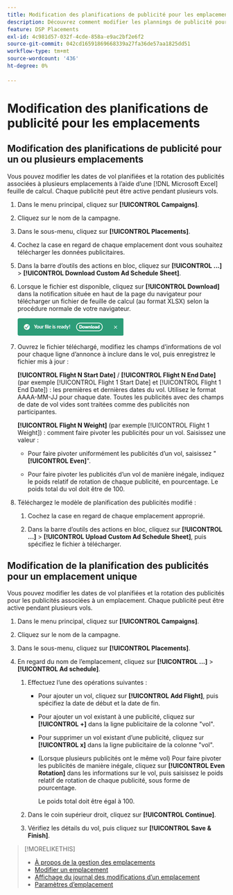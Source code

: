 ```yaml
---
title: Modification des planifications de publicité pour les emplacements
description: Découvrez comment modifier les plannings de publicité pour les publicités liées aux emplacements.
feature: DSP Placements
exl-id: 4c981d57-032f-4cde-858a-e9ac2bf2e6f2
source-git-commit: 042cd16591869668339a27fa36de57aa1825dd51
workflow-type: tm+mt
source-wordcount: '436'
ht-degree: 0%

---
```


# Modification des planifications de publicité pour les emplacements

## Modification des planifications de publicité pour un ou plusieurs emplacements

Vous pouvez modifier les dates de vol planifiées et la rotation des publicités associées à plusieurs emplacements à l’aide d’une [!DNL Microsoft Excel] feuille de calcul. Chaque publicité peut être active pendant plusieurs vols.

1. Dans le menu principal, cliquez sur **[!UICONTROL Campaigns]**.

1. Cliquez sur le nom de la campagne.

1. Dans le sous-menu, cliquez sur **[!UICONTROL Placements]**.

1. Cochez la case en regard de chaque emplacement dont vous souhaitez télécharger les données publicitaires.

1. Dans la barre d’outils des actions en bloc, cliquez sur **[!UICONTROL ...]** > **[!UICONTROL Download Custom Ad Schedule Sheet]**.

1. Lorsque le fichier est disponible, cliquez sur **[!UICONTROL Download]** dans la notification située en haut de la page du navigateur pour télécharger un fichier de feuille de calcul (au format XLSX) selon la procédure normale de votre navigateur.

   ![Notification de téléchargement prêt](/help/dsp/assets/download-ready.png "Notification de téléchargement prêt")

1. Ouvrez le fichier téléchargé, modifiez les champs d’informations de vol pour chaque ligne d’annonce à inclure dans le vol, puis enregistrez le fichier mis à jour :

   **[!UICONTROL Flight N Start Date]** / **[!UICONTROL Flight N End Date]** (par exemple [!UICONTROL Flight 1 Start Date] et [!UICONTROL Flight 1 End Date]) : les premières et dernières dates du vol. Utilisez le format AAAA-MM-JJ pour chaque date. Toutes les publicités avec des champs de date de vol vides sont traitées comme des publicités non participantes.

   **[!UICONTROL Flight N Weight]** (par exemple [!UICONTROL Flight 1 Weight]) : comment faire pivoter les publicités pour un vol. Saisissez une valeur :

   * Pour faire pivoter uniformément les publicités d’un vol, saisissez &quot;**[!UICONTROL Even]**&quot;.

   * Pour faire pivoter les publicités d’un vol de manière inégale, indiquez le poids relatif de rotation de chaque publicité, en pourcentage. Le poids total du vol doit être de 100.

1. Téléchargez le modèle de planification des publicités modifié :

   1. Cochez la case en regard de chaque emplacement approprié.

   1. Dans la barre d’outils des actions en bloc, cliquez sur **[!UICONTROL ...]** > **[!UICONTROL Upload Custom Ad Schedule Sheet]**, puis spécifiez le fichier à télécharger.

## Modification de la planification des publicités pour un emplacement unique

<!-- Some placements don't have this option. Clarify which placement types aren't eligible -- just simple ad serving placements (PG ones seem okay)? And anything else? -->

Vous pouvez modifier les dates de vol planifiées et la rotation des publicités pour les publicités associées à un emplacement. Chaque publicité peut être active pendant plusieurs vols.

1. Dans le menu principal, cliquez sur **[!UICONTROL Campaigns]**.

1. Cliquez sur le nom de la campagne.

1. Dans le sous-menu, cliquez sur **[!UICONTROL Placements]**.

1. En regard du nom de l’emplacement, cliquez sur  **[!UICONTROL ...]** > **[!UICONTROL Ad schedule]**.

   1. Effectuez l’une des opérations suivantes :

      * Pour ajouter un vol, cliquez sur **[!UICONTROL Add Flight]**, puis spécifiez la date de début et la date de fin.

      * Pour ajouter un vol existant à une publicité, cliquez sur **[!UICONTROL +]** dans la ligne publicitaire de la colonne &quot;vol&quot;.

      * Pour supprimer un vol existant d’une publicité, cliquez sur **[!UICONTROL x]** dans la ligne publicitaire de la colonne &quot;vol&quot;.

      * (Lorsque plusieurs publicités ont le même vol) Pour faire pivoter les publicités de manière inégale, cliquez sur **[!UICONTROL Even Rotation]** dans les informations sur le vol, puis saisissez le poids relatif de rotation de chaque publicité, sous forme de pourcentage.

        Le poids total doit être égal à 100.

   1. Dans le coin supérieur droit, cliquez sur **[!UICONTROL Continue]**.

   1. Vérifiez les détails du vol, puis cliquez sur **[!UICONTROL Save & Finish]**.

>[!MORELIKETHIS]
>
>* [À propos de la gestion des emplacements](placement-about.md)
>* [Modifier un emplacement](placement-edit.md)
>* [Affichage du journal des modifications d’un emplacement](placement-change-log.md)
>* [Paramètres d’emplacement](placement-settings.md)
